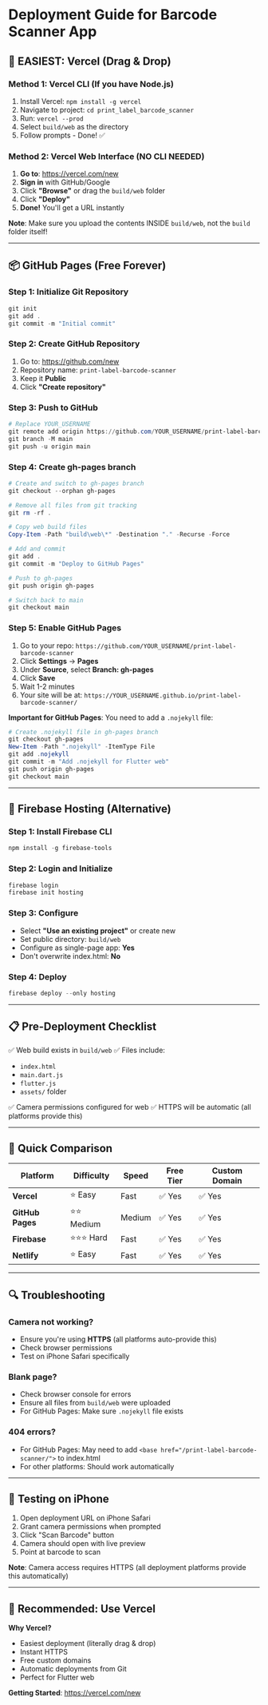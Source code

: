 # Deployment Guide for Barcode Scanner App

## 🚀 EASIEST: Vercel (Drag & Drop)

### Method 1: Vercel CLI (If you have Node.js)
1. Install Vercel: `npm install -g vercel`
2. Navigate to project: `cd print_label_barcode_scanner`
3. Run: `vercel --prod`
4. Select `build/web` as the directory
5. Follow prompts - Done! ✅

### Method 2: Vercel Web Interface (NO CLI NEEDED)
1. **Go to**: https://vercel.com/new
2. **Sign in** with GitHub/Google
3. Click **"Browse"** or drag the `build/web` folder
4. Click **"Deploy"**
5. **Done!** You'll get a URL instantly

**Note**: Make sure you upload the contents INSIDE `build/web`, not the `build` folder itself!

---

## 📦 GitHub Pages (Free Forever)

### Step 1: Initialize Git Repository
```powershell
git init
git add .
git commit -m "Initial commit"
```

### Step 2: Create GitHub Repository
1. Go to: https://github.com/new
2. Repository name: `print-label-barcode-scanner`
3. Keep it **Public**
4. Click **"Create repository"**

### Step 3: Push to GitHub
```powershell
# Replace YOUR_USERNAME
git remote add origin https://github.com/YOUR_USERNAME/print-label-barcode-scanner.git
git branch -M main
git push -u origin main
```

### Step 4: Create gh-pages branch
```powershell
# Create and switch to gh-pages branch
git checkout --orphan gh-pages

# Remove all files from git tracking
git rm -rf .

# Copy web build files
Copy-Item -Path "build\web\*" -Destination "." -Recurse -Force

# Add and commit
git add .
git commit -m "Deploy to GitHub Pages"

# Push to gh-pages
git push origin gh-pages

# Switch back to main
git checkout main
```

### Step 5: Enable GitHub Pages
1. Go to your repo: `https://github.com/YOUR_USERNAME/print-label-barcode-scanner`
2. Click **Settings** → **Pages**
3. Under **Source**, select **Branch: gh-pages**
4. Click **Save**
5. Wait 1-2 minutes
6. Your site will be at: `https://YOUR_USERNAME.github.io/print-label-barcode-scanner/`

**Important for GitHub Pages**: You need to add a `.nojekyll` file:
```powershell
# Create .nojekyll file in gh-pages branch
git checkout gh-pages
New-Item -Path ".nojekyll" -ItemType File
git add .nojekyll
git commit -m "Add .nojekyll for Flutter web"
git push origin gh-pages
git checkout main
```

---

## 🔧 Firebase Hosting (Alternative)

### Step 1: Install Firebase CLI
```powershell
npm install -g firebase-tools
```

### Step 2: Login and Initialize
```powershell
firebase login
firebase init hosting
```

### Step 3: Configure
- Select **"Use an existing project"** or create new
- Set public directory: `build/web`
- Configure as single-page app: **Yes**
- Don't overwrite index.html: **No**

### Step 4: Deploy
```powershell
firebase deploy --only hosting
```

---

## 📋 Pre-Deployment Checklist

✅ Web build exists in `build/web`
✅ Files include:
   - `index.html`
   - `main.dart.js`
   - `flutter.js`
   - `assets/` folder

✅ Camera permissions configured for web
✅ HTTPS will be automatic (all platforms provide this)

---

## 🎯 Quick Comparison

| Platform       | Difficulty | Speed  | Free Tier | Custom Domain |
|----------------|------------|--------|-----------|---------------|
| **Vercel**     | ⭐ Easy    | Fast   | ✅ Yes    | ✅ Yes        |
| **GitHub Pages**| ⭐⭐ Medium | Medium | ✅ Yes    | ✅ Yes        |
| **Firebase**   | ⭐⭐⭐ Hard  | Fast   | ✅ Yes    | ✅ Yes        |
| **Netlify**    | ⭐ Easy    | Fast   | ✅ Yes    | ✅ Yes        |

---

## 🔍 Troubleshooting

### Camera not working?
- Ensure you're using **HTTPS** (all platforms auto-provide this)
- Check browser permissions
- Test on iPhone Safari specifically

### Blank page?
- Check browser console for errors
- Ensure all files from `build/web` were uploaded
- For GitHub Pages: Make sure `.nojekyll` file exists

### 404 errors?
- For GitHub Pages: May need to add `<base href="/print-label-barcode-scanner/">` to index.html
- For other platforms: Should work automatically

---

## 📱 Testing on iPhone

1. Open deployment URL on iPhone Safari
2. Grant camera permissions when prompted
3. Click "Scan Barcode" button
4. Camera should open with live preview
5. Point at barcode to scan

**Note**: Camera access requires HTTPS (all deployment platforms provide this automatically)

---

## 🎉 Recommended: Use Vercel

**Why Vercel?**
- Easiest deployment (literally drag & drop)
- Instant HTTPS
- Free custom domains
- Automatic deployments from Git
- Perfect for Flutter web

**Getting Started**: https://vercel.com/new
